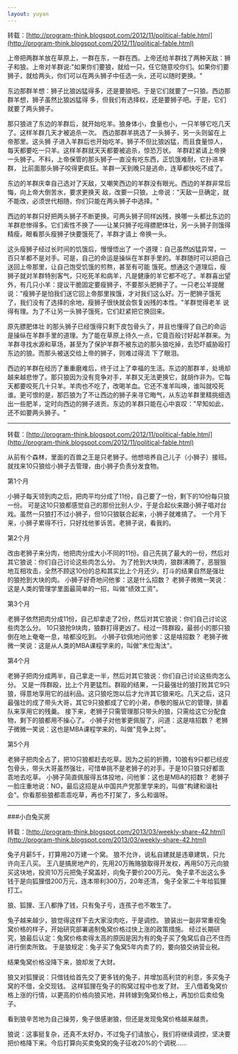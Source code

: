 ```yaml
---
layout: yuyan
---
```


转载：[http://program-think.blogspot.com/2012/11/political-fable.html](http://program-think.blogspot.com/2012/11/political-fable.html)

上帝把两群羊放在草原上，一群在东，一群在西。上帝还给羊群找了两种天敌：狮子和狼。上帝对羊群说:"如果你们要狼，就给一只，任它随意咬你们。如果你们要狮子，就给两头，你们可以在两头狮子中任选一头，还可以随时更换。"

东边那群羊想：狮子比狼凶猛得多，还是要狼吧。于是它们就要了一只狼。西边那群羊想，狮子虽然比狼凶猛得 多，但我们有选择权，还是要狮子吧。于是，它们就要了两头狮子。

那只狼进了东边的羊群后，就开始吃羊。狼身体小，食量也小，一只羊够它吃几天了。这样羊群几天才被追杀一次。
西边那群羊挑选了一头狮子，另一头则留在上帝那里。这头狮 子进入羊群后也开始吃羊。狮子不但比狼凶猛，而且食量惊人，每天都要吃一只羊。这样羊群就天天都要被追杀，惊恐万状。 羊群赶紧请上帝换一头狮子。不料，上帝保管的那头狮子一直没有吃东西，正饥饿难耐，它扑进羊群， 比前面那头狮子咬得更疯狂。羊群一天到晚只是逃命，连草都快吃不成了。

东边的羊群庆幸自己选对了天敌，又嘲笑西边的羊群没有眼光。西边的羊群非常后悔，向上帝大倒苦水，要求更换天 敌，改要一只狼。上帝说："天敌一旦确定，就不能改，必须世代相随，你们只能在两头狮子中选择。"

西边的羊群只好把两头狮子不断更换。可两头狮子同样凶残，换哪一头都比东边的羊群悲惨得多。它们索性不换了——让某只狮子吃得膘肥体壮，另一头狮子则饿得精瘦。眼看那头瘦狮子快要饿死了，羊群才请上 帝换一头。

这头瘦狮子经过长时间的饥饿后，慢慢悟出了 一个道理：自己虽然凶猛异常，一百只羊都不是对手。可是，自己的命运是操纵在羊群手里的。羊群随时可以把自己送回上帝那里，让自己饱受饥饿的煎熬，甚至有可能 饿死。想通这个道理后，瘦狮子就对羊群特别客气，只吃死羊和病羊，凡是健康的羊它都不吃了。羊群喜出望外，有几只小羊：提议干脆固定要瘦狮子，不要那头肥狮子了。一只老公羊提醒说："瘦狮子是怕我们送它回上帝那里挨饿，才对我们这么好。万一肥狮子饿死了，我们没有了选择的余地，瘦狮子很快就会恢复凶残的本性。"羊群觉得老羊 说得有理。为了不让另一头狮子饿死，它们赶紧把它换回来。

原先膘肥体壮 的那头狮子已经饿得只剩下皮包骨头了，并且也懂得了自己的命运是操纵在羊群手里的道理。为了能在草原上待久一点，它竟百般讨好起羊群来。为羊群寻找水源和草场，甚至为了保护羊群不被东边的那头狼吃掉，去恐吓威胁殴打东边的狼。而那头被送交给上帝的狮子，则难过得流 下了眼泪。

西边的羊群在经历了重重磨难后，终于过上了幸福的生活。东边的那群羊，处境却越来越悲惨了。那只狼因为没有竞争对手，羊群又无法更换它，就胡作非为。它每天都要咬死几十只羊。羊肉也不吃了，改喝羊血。它还不准羊叫唤，谁叫就咬死谁。更可恨的是，那匹狼为了不让西边的狮子来寻它晦气，从东边羊群里精挑细选出一些肥羊，定时向西边的狮子进贡。东边的羊群只能在心中哀叹："早知如此，还不如要两头狮子。"

- - -

转载：[http://program-think.blogspot.com/2012/11/political-fable.html](http://program-think.blogspot.com/2012/11/political-fable.html)

从前有个森林，里面的百兽之王是只老狮子。他想培养自己儿子（小狮子）接班。就找来10只狼给小狮子去管理，由小狮子负责分发食物。

第1个月

小狮子每天领到肉之后，把肉平均分成了11份，自己要了一份，剩下的10份每只狼一份。
可是这10只狼都感觉自己的那份比别人少，于是合起伙来跟小狮子唱对台戏。虽然一只狼打不过小狮子，但10只狼联合起来，小狮子就难搞了。
一个月下来，小狮子累得不行，只好找他爹诉苦。老狮子说，看我的。

第2个月

改由老狮子来分肉，他把肉分成大小不同的11份。自己先挑了最大的一份，然后对其它狼说：你们自己讨论这些肉怎么分。
为了抢到大块肉，狼群沸腾了，恶狠狠地互相攻击，全然不顾这10份的总和其实比上个月还少。打斗的结果自然是强壮的狼抢到大块的肉。
小狮子好奇地问他爹：这是什么招数？
老狮子微微一笑说：这是人类的管理学里面最简单的一招，叫做"绩效工资"。

第3个月

老狮子依然把肉分成11份，自己却拿走了2份，然后对其它狼说：你们自己讨论这些肉怎么分。
10只狼抢9块肉，狼群打得更凶了。经过一阵群殴，最弱小的那只狼倒在地上奄奄一息，啥都没吃到。
小狮子钦佩地问他爹：这是啥招数？
老狮子微微一笑说：这是从人类的MBA课程学来的，叫做"末位淘汰"。

第4个月

老狮子把肉分成两半，自己拿走一半，然后对其它狼说：你们自己讨论这些肉怎么分。
又是一阵群殴，比上个月更猛烈。群殴的结果，一只最强壮的狼打败其它9只狼，得意地享用它的战利品。这只狼吃饱以后才允许其它狼来吃。几天之后，这只最强壮的成了带头大哥，其它9只狼都成了它的小弟，恭敬的服从它的管理，排着队来享用它的残羹。
接下来，老狮子只需管理那只带头的狼，只需给这它分配食物，剩下的狼都用不操心了。
小狮子对他爹更佩服了，问道：这是啥招数？
老狮子微微一笑说：这也是MBA课程学来的，叫做"竞争上岗"。

第5个月

老狮子把肉全占了，把10只狼都赶去吃草。因为之前的折腾，10狼有9只都已经皮包骨头，带头大哥虽然强壮，可惜单挑不是老狮子的对手。于是10只狼只好都乖乖地去吃草。
小狮子简直佩服得五体投地，问他爹：这也是MBA的招数？
老狮子一脸庄重地说：NO，最后这招是从中国共产党那里学来的，叫做"构建和谐社会"。你看那些狼都乖乖吃草，再也不打架了，多么和谐呀。

- - -

###小白兔买房

转载：[http://program-think.blogspot.com/2013/03/weekly-share-42.html](http://program-think.blogspot.com/2013/03/weekly-share-42.html)

兔子月薪5千，打算用20万建一个窝。 狼不允许，说私自建就是违章建筑，只允许向王八买。
王八是搞房地产的，先用20万贿赂狼取得开发权，再用50万元向狼买这块地，投资10万元把兔子窝盖好，向兔子要价200万元。
兔子拿不出这么多钱于是向狐狸借200万元，连本带利300万，20年还清， 兔子全家二十年给狐狸打工。

狼、狐狸、王八都挣了钱，只有兔子亏，连孩子也不敢生了。

兔子越来越少，狼觉得这样下去大家没肉吃，于是调控。
狼装出一副非常重视兔窝价格的样子，开始研究部署遏制兔窝价格过快上涨的政策措施。
经过长期研究，狼最后认定：兔窝价格卖得太高的原因是因为有的兔子买了兔窝后自己不住而进行倒卖所致。
于是狼规定：兔子买了兔窝5年内卖了的，要向狼交纳营业税。

结果兔窝价格没降下来，狼却发了大财。

狼又对狐狸说：只借钱给首先交了更多钱的兔子，并增加高利贷的利息，多买兔子窝的不借，全交现钱。
这样狐狸在兔子的购窝过程中也发了财。
王八借着兔窝价格上涨的行情，以更高的价格向狼买地，并转嫁到兔窝价格上，再加价后卖给兔子。

看到狼辛苦地为自己操劳，兔子很感谢狼，但还是发现兔窝价格越来越贵。

狼说：这事挺复杂，还真不太好办，不过兔子们请放心，我们将继续调控，坚决要把价格降下来。今后打算向买卖兔窝的兔子征收20%的个调税......

